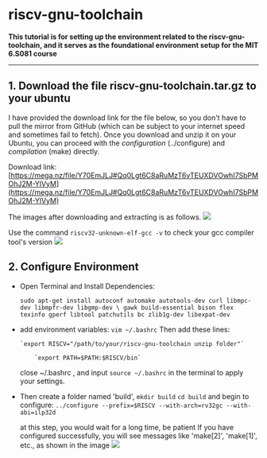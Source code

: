 # riscv-gnu-toolchain

**This tutorial is for setting up the environment related to the riscv-gnu-toolchain, and it serves as the foundational environment setup for the MIT 6.S081 course**

***

## 1. Download the file riscv-gnu-toolchain.tar.gz to your ubuntu
  I have provided the download link for the file below, so you don't have to pull the mirror from GitHub (which can be subject to your internet speed and sometimes fail to fetch). 
  Once you download and unzip it on your Ubuntu, you can proceed with the *configuration* (../configure) and *compilation* (make) directly.

  Download link:[https://mega.nz/file/Y70EmJLJ#Qq0Lgt6C8aRuMzT6vTEUXDVOwhI7SbPMOhJ2M-YlVyM](https://mega.nz/file/Y70EmJLJ#Qq0Lgt6C8aRuMzT6vTEUXDVOwhI7SbPMOhJ2M-YlVyM)

  The images after downloading and extracting is as follows.
	![](https://res.cloudinary.com/dogmynjzd/image/upload/v1694146186/Screenshot_from_2023-09-08_11-16-42_f8dbqd.png)

  Use the command `riscv32-unknown-elf-gcc -v` to check your gcc compiler tool's version
  ![](https://res.cloudinary.com/dogmynjzd/image/upload/v1694146186/Screenshot_from_2023-09-07_19-57-43_fwetqr.png)

## 2. Configure Environment

- Open Terminal and Install Dependencies:
  
  `sudo apt-get install autoconf automake autotools-dev curl libmpc-dev libmpfr-dev libgmp-dev \
gawk build-essential bison flex texinfo gperf libtool patchutils bc zlib1g-dev libexpat-dev`

- add environment variables: `vim ~/.bashrc`
  Then add these lines:
  
	  `export RISCV="/path/to/your/riscv-gnu-toolchain unzip folder"`

          `export PATH=$PATH:$RISCV/bin`
  
  close ~/.bashrc , and input `source ~/.bashrc` in the terminal to apply your settings.

- Then create a folder named 'build',
  `mkdir build`
  `cd build`
  and begin to configure: `../configure --prefix=$RISCV --with-arch=rv32gc --with-abi=ilp32d`

  at this step, you would wait for a long time, be patient
  If you have configured successfully, you will see messages like 'make[2]', 'make[1]', etc., as shown in the image 
  ![](https://res.cloudinary.com/dogmynjzd/image/upload/v1694146186/Screenshot_from_2023-09-07_19-59-57_on9g7y.png)
  
  
  
  
